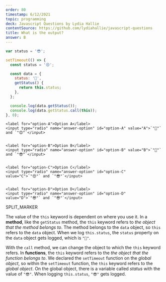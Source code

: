 ```yaml
---
order: 80
timestamp: 6/12/2021
topic: programming
deck: Javascript Questions by Lydia Hallie
contentSource: https://github.com/lydiahallie/javascript-questions
title: What is the output?
answer: B
---
```


  

```javascript
var status = '😎';

setTimeout(() => {
  const status = '😍';

  const data = {
    status: '🥑',
    getStatus() {
      return this.status;
    },
  };

  console.log(data.getStatus());
  console.log(data.getStatus.call(this));
}, 0);
```


    <label for="option-A">Option A</label>
    <input type="radio" name="answer-option" id="option-A" value="A">`"🥑"` and `"😍"`</input>
    

    <label for="option-B">Option B</label>
    <input type="radio" name="answer-option" id="option-B" value="B">`"🥑"` and `"😎"`</input>
    

    <label for="option-C">Option C</label>
    <input type="radio" name="answer-option" id="option-C" value="C">`"😍"` and `"😎"`</input>
    

    <label for="option-D">Option D</label>
    <input type="radio" name="answer-option" id="option-D" value="D">`"😎"` and `"😎"`</input>
    




SPLIT_MARKER

The value of the `this` keyword is dependent on where you use it. In a **method**, like the `getStatus` method, the `this` keyword refers to _the object that the method belongs to_. The method belongs to the `data` object, so `this` refers to the `data` object. When we log `this.status`, the `status` property on the `data` object gets logged, which is `"🥑"`.

With the `call` method, we can change the object to which the `this` keyword refers. In **functions**, the `this` keyword refers to the _the object that the function belongs to_. We declared the `setTimeout` function on the _global object_, so within the `setTimeout` function, the `this` keyword refers to the _global object_. On the global object, there is a variable called _status_ with the value of `"😎"`. When logging `this.status`, `"😎"` gets logged.



